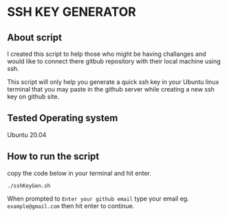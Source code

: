 # SSH KEY GENERATOR

## About script

   I created this script to help those who might be having challanges and would    like to connect there gitbub repository with their local machine using ssh.

   This script will only help you generate a quick ssh key in your Ubuntu linux    terminal that you may paste in the github server while creating a new ssh       key on github site.

## Tested Operating system

   Ubuntu 20.04

## How to run the script

   copy the code below in your terminal and hit enter.

   `./sshKeyGen.sh`

   When prompted to `Enter your github email` type your email eg. `example@gmail.com` then hit enter to continue.

   
